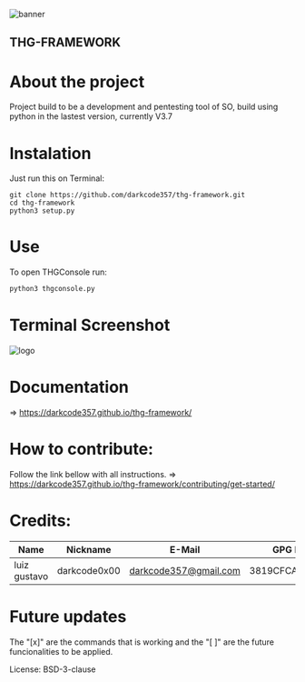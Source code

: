 ![banner](https://github.com/darkcode357/thg-framework/blob/master/documentation/xss_main.jpg)
## THG-FRAMEWORK
# About the project

Project build to be a development and pentesting tool of SO, build using python in the lastest version, currently V3.7

# Instalation
Just run this on Terminal:
```
git clone https://github.com/darkcode357/thg-framework.git
cd thg-framework
python3 setup.py
```
# Use
To open THGConsole run:
```python
python3 thgconsole.py
```

# Terminal Screenshot
![logo](https://github.com/darkcode357/thg-framework/blob/master/docs/docs/photos/thg.png)

# Documentation
=> https://darkcode357.github.io/thg-framework/

# How to contribute:
Follow the link bellow with all instructions.
=> https://darkcode357.github.io/thg-framework/contributing/get-started/

# Credits:
| Name|	Nickname| E-Mail | GPG Key ID |Role|
|-----| --------| ------ | -------|----|
|luiz gustavo| darkcode0x00|darkcode357@gmail.com|3819CFCAD958D824|	Founder, Developer|

# Future updates
The "[x]" are the commands that is working and the "[ ]" are the future funcionalities to be applied.


License: BSD-3-clause
